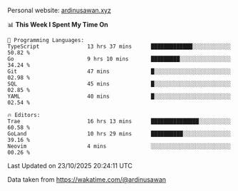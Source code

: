 Personal website: [ardinusawan.xyz](https://ardinusawan.xyz)

<!--START_SECTION:waka-->
📊 **This Week I Spent My Time On** 

```text
💬 Programming Languages: 
TypeScript               13 hrs 37 mins      █████████████░░░░░░░░░░░░   50.82 % 
Go                       9 hrs 10 mins       █████████░░░░░░░░░░░░░░░░   34.24 % 
Git                      47 mins             █░░░░░░░░░░░░░░░░░░░░░░░░   02.98 % 
SQL                      45 mins             █░░░░░░░░░░░░░░░░░░░░░░░░   02.85 % 
YAML                     40 mins             █░░░░░░░░░░░░░░░░░░░░░░░░   02.54 % 

🔥 Editors: 
Trae                     16 hrs 13 mins      ███████████████░░░░░░░░░░   60.58 % 
GoLand                   10 hrs 29 mins      ██████████░░░░░░░░░░░░░░░   39.16 % 
Neovim                   4 mins              ░░░░░░░░░░░░░░░░░░░░░░░░░   00.26 % 
```


 Last Updated on 23/10/2025 20:24:11 UTC
<!--END_SECTION:waka-->
Data taken from https://wakatime.com/@ardinusawan
